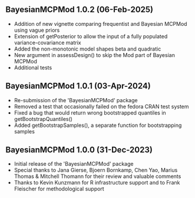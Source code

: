 ## BayesianMCPMod 1.0.2 (06-Feb-2025)

- Addition of new vignette comparing frequentist and Bayesian MCPMod using vague priors
- Extension of getPosterior to allow the input of a fully populated variance-covariance matrix
- Added the non-monotonic model shapes beta and quadratic
- New argument in assessDesign() to skip the Mod part of Bayesian MCPMod
- Additional tests 

## BayesianMCPMod 1.0.1 (03-Apr-2024)

- Re-submission of the 'BayesianMCPMod' package
- Removed a test that occasionally failed on the fedora CRAN test system
- Fixed a bug that would return wrong bootstrapped quantiles in getBootstrapQuantiles()
- Added getBootstrapSamples(), a separate function for bootstrapping samples

## BayesianMCPMod 1.0.0 (31-Dec-2023)

- Initial release of the 'BayesianMCPMod' package
- Special thanks to Jana Gierse, Bjoern Bornkamp, Chen Yao, Marius Thomas & Mitchell Thomann for their review and valuable comments
- Thanks to Kevin Kunzmann for R infrastructure support and to Frank Fleischer for methodological support